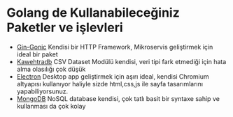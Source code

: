 # Golang de Kullanabileceğiniz Paketler ve işlevleri
- [Gin-Gonic]() Kendisi bir HTTP Framework, Mikroservis geliştirmek için ideal bir paket
- [Kawehtradb]() CSV Dataset Modülü kendisi, veri tipi fark etmediği için hata alma olasılığı çok düşük
- [Electron]() Desktop app geliştirmek için aşırı ideal, kendisi Chromium altyapısı kullanıyor haliyle sizde html,css,js ile sayfa tasarımlarını yapabiliyorsunuz.
- [MongoDB]() NoSQL database kendisi, çok tatlı basit bir syntaxe sahip ve kullanması da çok kolay
